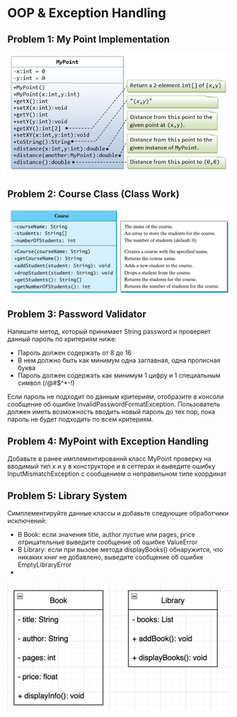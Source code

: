# OOP & Exception Handling

## Problem 1: My Point Implementation
![img_2.png](umls/img_2.png)

## Problem 2: Course Class (Class Work)
![img_1.png](umls/img_1.png)

## Problem 3: Password Validator

Напишите метод, который принимает String password и проверяет данный пароль по критериям ниже:
- Пароль должен содержать от 8 до 16 
- В нем должно быть как минимум одна заглавная, одна прописная буква
- Пароль должен содержать как минимум 1 цифру и 1 специальным символ (/@#$^*-!)

Если пароль не подходит по данным критериям, отобразите в консоли сообщение об ошибке InvalidPasswordFormatException. Пользователь должен иметь возможность вводить новый пароль до тех пор, пока пароль не будет подходить по всем критериям.

## Problem 4: MyPoint with Exception Handling
Добавьте в ранее имплементированнй класс MyPoint проверку на вводимый тип х и у в конструкторе и в сеттерах и выведите ошибку InputMismatchException с сообщением о неправильном типе координат

## Problem 5: Library System
Симплементируйте данные классы и добавьте следующие обработчики исключений:
- В Book: если значения title, author пустые или pages, price отрицательные выведите сообщение об ошибке ValueError
- В Library: если при вызове метода displayBooks() обнаружится, что никаких книг не добавлено, выведите сообщение об ошибке EmptyLibraryError
- 
![img_4.png](umls/img_4.png)